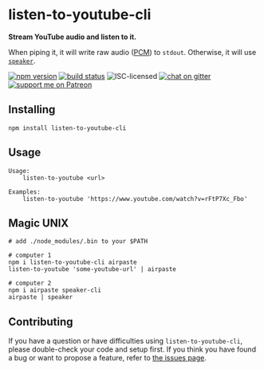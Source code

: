 # listen-to-youtube-cli

**Stream YouTube audio and listen to it.**

When piping it, it will write raw audio ([PCM](https://en.wikipedia.org/wiki/Pulse-code_modulation)) to `stdout`. Otherwise, it will use [`speaker`](https://npmjs.com/).

[![npm version](https://img.shields.io/npm/v/listen-to-youtube-cli.svg)](https://www.npmjs.com/package/listen-to-youtube-cli)
[![build status](https://img.shields.io/travis/derhuerst/listen-to-youtube-cli.svg)](https://travis-ci.org/derhuerst/listen-to-youtube-cli)
![ISC-licensed](https://img.shields.io/github/license/derhuerst/listen-to-youtube-cli.svg)
[![chat on gitter](https://badges.gitter.im/derhuerst.svg)](https://gitter.im/derhuerst)
[![support me on Patreon](https://img.shields.io/badge/support%20me-on%20patreon-fa7664.svg)](https://patreon.com/derhuerst)


## Installing

```shell
npm install listen-to-youtube-cli
```


## Usage

```shell
Usage:
    listen-to-youtube <url>

Examples:
    listen-to-youtube 'https://www.youtube.com/watch?v=rFtP7Xc_Fbo'
```

## Magic UNIX

```shell
# add ./node_modules/.bin to your $PATH

# computer 1
npm i listen-to-youtube-cli airpaste
listen-to-youtube 'some-youtube-url' | airpaste

# computer 2
npm i airpaste speaker-cli
airpaste | speaker
```


## Contributing

If you have a question or have difficulties using `listen-to-youtube-cli`, please double-check your code and setup first. If you think you have found a bug or want to propose a feature, refer to [the issues page](https://github.com/derhuerst/listen-to-youtube-cli/issues).
